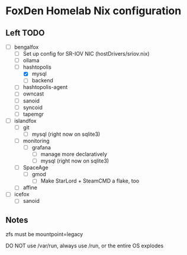# FoxDen Homelab Nix configuration

## Left TODO

- [ ] bengalfox
	- [ ] Set up config for SR-IOV NIC (hostDrivers/sriov.nix)
	- [ ] ollama
	- [ ] hashtopolis
		- [x] mysql
		- [ ] backend
	- [ ] hashtopolis-agent
	- [ ] owncast
	- [ ] sanoid
	- [ ] syncoid
	- [ ] tapemgr
- [ ] islandfox
	- [ ] git
		- [ ] mysql (right now on sqlite3)
	- [ ] monitoring
		- [ ] grafana
			- [ ] manage more declaratively
			- [ ] mysql (right now on sqlite3)
	- [ ] SpaceAge
		- [ ] gmod
			- [ ] Make StarLord + SteamCMD a flake, too
	- [ ] affine
- [ ] icefox
	- [ ] sanoid

## Notes

zfs must be mountpoint=legacy

DO NOT use /var/run, always use /run, or the entire OS explodes
